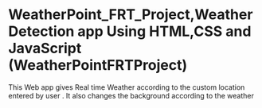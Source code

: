 # WeatherPoint_FRT_Project,Weather Detection app Using HTML,CSS and JavaScript (WeatherPointFRTProject)  

This Web app gives Real time Weather according to the custom location entered by user
. It also changes the background according to the weather
